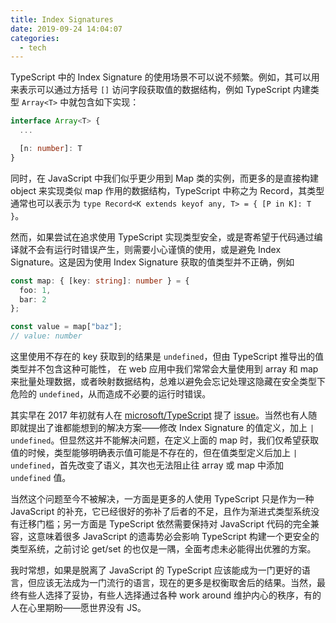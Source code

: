 ```yaml
---
title: Index Signatures
date: 2019-09-24 14:04:07
categories:
  - tech
---
```


TypeScript 中的 Index Signature 的使用场景不可以说不频繁。例如，其可以用来表示可以通过方括号 `[]` 访问字段获取值的数据结构，例如 TypeScript 内建类型 `Array<T>` 中就包含如下实现：

```typescript
interface Array<T> {
  ...

  [n: number]: T
}
```

同时，在 JavaScript 中我们似乎更少用到 Map 类的实例，而更多的是直接构建 object 来实现类似 map 作用的数据结构，TypeScript 中称之为 Record，其类型通常也可以表示为 `type Record<K extends keyof any, T> = { [P in K]: T }`。

然而，如果尝试在追求使用 TypeScript 实现类型安全，或是寄希望于代码通过编译就不会有运行时错误产生，则需要小心谨慎的使用，或是避免 Index Signature。这是因为使用 Index Signature 获取的值类型并不正确，例如

```typescript
const map: { [key: string]: number } = {
  foo: 1,
  bar: 2
};

const value = map["baz"];
// value: number
```

这里使用不存在的 key 获取到的结果是 `undefined`，但由 TypeScript 推导出的值类型并不包含这种可能性， 在 web 应用中我们常常会大量使用到 array 和 map 来批量处理数据，或者映射数据结构，总难以避免会忘记处理这隐藏在安全类型下危险的 `undefined`，从而造成不必要的运行时错误。

其实早在 2017 年初就有人在 [microsoft/TypeScript](https://github.com/microsoft/TypeScript) 提了 [issue](https://github.com/microsoft/TypeScript/issues/13778)。当然也有人随即就提出了谁都能想到的解决方案——修改 Index Signature 的值定义，加上 `| undefined`。但显然这并不能解决问题，在定义上面的 map 时，我们仅希望获取值的时候，类型能够明确表示值可能是不存在的，但在值类型定义后加上 `| undefined`，首先改变了语义，其次也无法阻止往 array 或 map 中添加 `undefined` 值。

当然这个问题至今不被解决，一方面是更多的人使用 TypeScript 只是作为一种 JavaScript 的补充，它已经很好的弥补了后者的不足，且作为渐进式类型系统没有迁移门槛；另一方面是 TypeScript 依然需要保持对 JavaScript 代码的完全兼容，这意味着很多 JavaScript 的遗毒势必会影响 TypeScript 构建一个更安全的类型系统，之前讨论 get/set 的也仅是一隅，全面考虑未必能得出优雅的方案。

我时常想，如果是脱离了 JavaScript 的 TypeScript 应该能成为一门更好的语言，但应该无法成为一门流行的语言，现在的更多是权衡取舍后的结果。当然，最终有些人选择了妥协，有些人选择通过各种 work around 维护内心的秩序，有的人在心里期盼——愿世界没有 JS。
